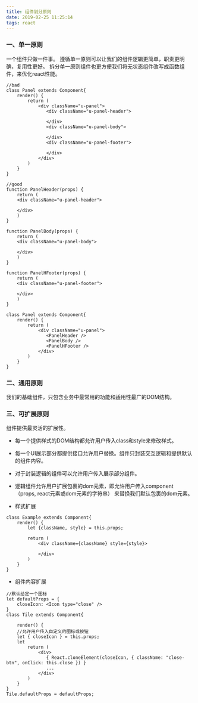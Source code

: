 ```yaml
---
title: 组件划分原则
date: 2019-02-25 11:25:14
tags: react
---
```


### 一、单一原则

一个组件只做一件事。
遵循单一原则可以让我们的组件逻辑更简单，职责更明确，复用性更好。
拆分单一原则组件也更方便我们将无状态组件改写成函数组件，来优化react性能。

<!-- more -->

```
//bad
class Panel extends Component{
    render() {
        return (
            <div className="u-panel">
               <div className="u-panel-header">

               </div>
               <div className="u-panel-body">

               </div>
               <div className="u-panel-footer">

               </div>
            </div>
        )
    }
}

//good
function PanelHeader(props) {
    return (
    <div className="u-panel-header">

    </div>
    )
}

function PanelBody(props) {
    return (
    <div className="u-panel-body">

    </div>
    )
}

function PanelHFooter(props) {
    return (
    <div className="u-panel-footer">

    </div>
    )
}

class Panel extends Component{
    render() {
        return (
            <div className="u-panel">
               <PanelHeader />
               <PanelBody />
               <PanelHFooter />
            </div>
        )
    }
}

```

### 二、通用原则

我们的基础组件，只包含业务中最常用的功能和适用性最广的DOM结构。

### 三、可扩展原则

组件提供最灵活的扩展性。
- 每一个提供样式的DOM结构都允许用户传入class和style来修改样式。
- 每一个UI展示部分都提供接口允许用户替换。组件只封装交互逻辑和提供默认的组件内容。
- 对于封装逻辑的组件可以允许用户传入展示部分组件。
- 逻辑组件允许用户扩展包裹的dom元素，即允许用户传入component（props, react元素或dom元素的字符串）
来替换我们默认包裹的dom元素。


- 样式扩展
```
class Example extends Component{
    render() {
        let {className, style} = this.props;

        return (
            <div className={className} style={style}>

            </div>
        )
    }
}
```

- 组件内容扩展

```
//默认给定一个图标
let defaultProps = {
    closeIcon: <Icon type="close" />
}
class Tile extends Component{

    render() {
    //允许用户传入自定义的图标或按钮
    let { closeIcon } = this.props;
    let
        return (
            <div>
               { React.cloneElement(closeIcon, { className: "close-btn", onClick: this.close }) }
               ...
            </div>
        )
    }
}
Tile.defaultProps = defaultProps;
```


